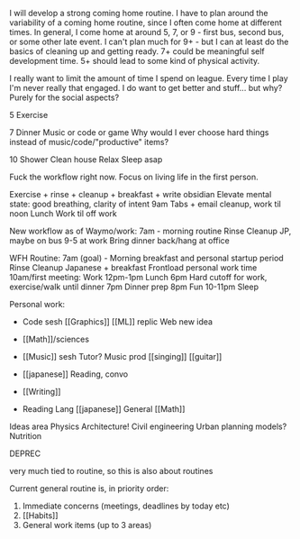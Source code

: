 I will develop a strong coming home routine. I have to plan around the variability of a coming home routine, since I often come home at different times. In general, I come home at around 5, 7, or 9 - first bus, second bus, or some other late event. I can't plan much for 9+ - but I can at least do the basics of cleaning up and getting ready. 7+ could be meaningful self development time. 5+ should lead to some kind of physical activity.

I really want to limit the amount of time I spend on league. Every time I play I'm never really that engaged. I do want to get better and stuff... but why? Purely for the social aspects? 

5
Exercise
	
7
Dinner
Music or code or game
Why would I ever choose hard things instead of music/code/"productive" items?

10
Shower
Clean house
Relax
Sleep asap

Fuck the workflow right now. Focus on living life in the first person.

Exercise + rinse + cleanup + breakfast + write obsidian
Elevate mental state: good breathing, clarity of intent
9am Tabs + email cleanup, work til noon
Lunch
Work til off work


New workflow as of Waymo/work:
7am - morning routine
	Rinse
	Cleanup
	JP, maybe on bus
9-5 at work
Bring dinner back/hang at office


WFH Routine:
7am (goal) - Morning breakfast and personal startup period
	Rinse
	Cleanup
	Japanese + breakfast
	Frontload personal work time
10am/first meeting: Work
12pm-1pm Lunch
6pm
	Hard cutoff for work, exercise/walk until dinner
7pm
	Dinner prep
8pm
	Fun
10-11pm
	Sleep

Personal work:
- Code sesh
	[[Graphics]]
	[[ML]] replic
	Web new idea
- [[Math]]/sciences

- [[Music]] sesh
	Tutor?
	Music prod
	[[singing]]
	[[guitar]]
- [[japanese]]
	Reading, convo
- [[Writing]]
- Reading
	Lang [[japanese]]
	General
	[[Math]]


Ideas area
	Physics
	Architecture!
	Civil engineering
	Urban planning models?
	Nutrition
	


DEPREC

very much tied to routine, so this is also about routines

Current general routine is, in priority order:
1. Immediate concerns (meetings, deadlines by today etc)
2. [[Habits]]
4. General work items (up to 3 areas)
